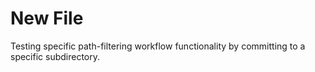 # New File

Testing specific path-filtering workflow functionality by committing to a specific subdirectory.
